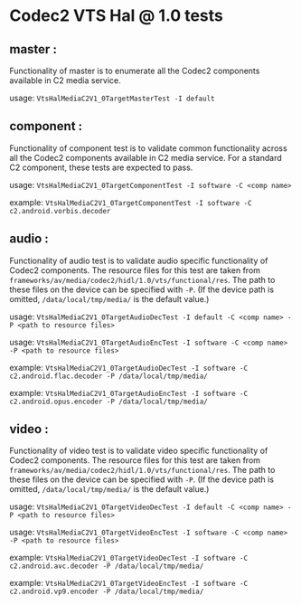 # Codec2 VTS Hal @ 1.0 tests #

## master :
Functionality of master is to enumerate all the Codec2 components available in C2 media service.

usage: `VtsHalMediaC2V1_0TargetMasterTest -I default`

## component :
Functionality of component test is to validate common functionality across all the Codec2 components available in C2 media service. For a standard C2 component, these tests are expected to pass.

usage: `VtsHalMediaC2V1_0TargetComponentTest -I software -C <comp name>`

example: `VtsHalMediaC2V1_0TargetComponentTest -I software -C c2.android.vorbis.decoder`

## audio :
Functionality of audio test is to validate audio specific functionality of Codec2 components. The resource files for this test are taken from `frameworks/av/media/codec2/hidl/1.0/vts/functional/res`. The path to these files on the device can be specified with `-P`. (If the device path is omitted, `/data/local/tmp/media/` is the default value.)

usage: `VtsHalMediaC2V1_0TargetAudioDecTest -I default -C <comp name> -P <path to resource files>`

usage: `VtsHalMediaC2V1_0TargetAudioEncTest -I software -C <comp name> -P <path to resource files>`

example: `VtsHalMediaC2V1_0TargetAudioDecTest -I software -C c2.android.flac.decoder -P /data/local/tmp/media/`

example: `VtsHalMediaC2V1_0TargetAudioEncTest -I software -C c2.android.opus.encoder -P /data/local/tmp/media/`

## video :
Functionality of video test is to validate video specific functionality of Codec2 components. The resource files for this test are taken from `frameworks/av/media/codec2/hidl/1.0/vts/functional/res`. The path to these files on the device can be specified with `-P`. (If the device path is omitted, `/data/local/tmp/media/` is the default value.)

usage: `VtsHalMediaC2V1_0TargetVideoDecTest -I default -C <comp name> -P <path to resource files>`

usage: `VtsHalMediaC2V1_0TargetVideoEncTest -I software -C <comp name> -P <path to resource files>`

example: `VtsHalMediaC2V1_0TargetVideoDecTest -I software -C c2.android.avc.decoder -P /data/local/tmp/media/`

example: `VtsHalMediaC2V1_0TargetVideoEncTest -I software -C c2.android.vp9.encoder -P /data/local/tmp/media/`

